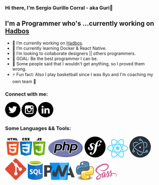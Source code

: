 ### Hi there, I'm Sergio Gurillo Corral - aka Guri👋

## I'm a Programmer who's ...currently working on [Hadbos](https://www.hadbos.com)

- 🔭 I’m currently working on [Hadbos](https://www.hadbos.com).
- 🌱 I’m currently learning Docker & React Native.
- 👯 I’m looking to collaborate designers || others programmers.
- 💯 GOAL: Be the best programmer I can be.
- 💪 Some people said that I wouldn't get anything, so I proved them wrong.
- ⚡ Fun fact: Also I play basketball since I was 8yo and I'm coaching my own team 🏀

### Connect with me:
[![Twitter](https://github.com/Guuri11/tech-img/blob/master/twitter-logo-button.png "Twitter")](https://twitter.com/Guuri11)
[![Instagram](https://github.com/Guuri11/tech-img/blob/master/353424-instagram-logo_107474.png "Instagram")](https://www.instagram.com/guuri_11/)
[![Linkedin](https://github.com/Guuri11/tech-img/blob/master/linkedin_black_logo_icon_147114.png "Linkedin")](https://www.linkedin.com/in/sergio-gurillo-corral-2585431b0/)

### Some Languages && Tools:
![html&css&js](https://github.com/Guuri11/tech-img/blob/master/htmlcssjs.png "htmlcssjs") 
![php](https://github.com/Guuri11/tech-img/blob/master/php.png "php")
![symfony](https://github.com/Guuri11/tech-img/blob/master/symfony.png "symfony")
![reactjs](https://github.com/Guuri11/tech-img/blob/master/react.png "react")
![electron](https://github.com/Guuri11/tech-img/blob/master/electron.png "electron")
![git](https://github.com/Guuri11/tech-img/blob/master/git.png "git")
![sql](https://github.com/Guuri11/tech-img/blob/master/sql-logo.png "sql-logo")
![pwa](https://github.com/Guuri11/tech-img/blob/master/pwa.png "pwa")
![python](https://github.com/Guuri11/tech-img/blob/master/python.png "python")
![sass](https://github.com/Guuri11/tech-img/blob/master/sass.png "sass")
